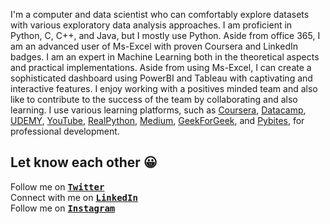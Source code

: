I'm a computer and data scientist who can comfortably explore datasets with various exploratory data analysis approaches. I am proficient in Python, C, C++, and Java, but I mostly use Python. Aside from office 365, I am an advanced user of Ms-Excel with proven Coursera and LinkedIn badges. I am an expert in Machine Learning both in the theoretical aspects and practical implementations. Aside from using Ms-Excel, I can create a sophisticated dashboard using PowerBI and Tableau with captivating and interactive features. 
I enjoy working with a positives minded team and also like to contribute to the success of the team by collaborating and also learning.
I use various learning platforms, such as <a href="https://coursera.org/">Coursera</a>, <a href="https://www.datacamp.com/">Datacamp</a>, <a href="https://www.udemy.com/">UDEMY</a>, <a href="https://www.youtube.com">YouTube</a>, <a href="https://realpython.com/">RealPython</a>, <a href="http://medium.com/">Medium</a>, <a href="https://www.geeksforgeeks.org/">GeekForGeek</a>, and <a href="https://www.codechalleng.es/bites/">Pybites</a>, for professional development.

## Let know each other 😀

Follow me on <kbd><strong><a href="https://twitter.com/ComptSavvy">Twitter</a></strong></kbd> <br />
Connect with me on <kbd><strong><a href="https://www.linkedin.com/in/comsavvy/">LinkedIn</a></strong></kbd> <br />
Follow me on <kbd><strong><a href="https://www.instagram.com/comsavvy/">Instagram</a></strong></kbd>

